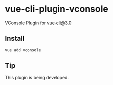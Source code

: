 # vue-cli-plugin-vconsole
VConsole Plugin for vue-cli@3.0

## Install
``` bash
vue add vconsole
```

## Tip
This plugin is being developed.